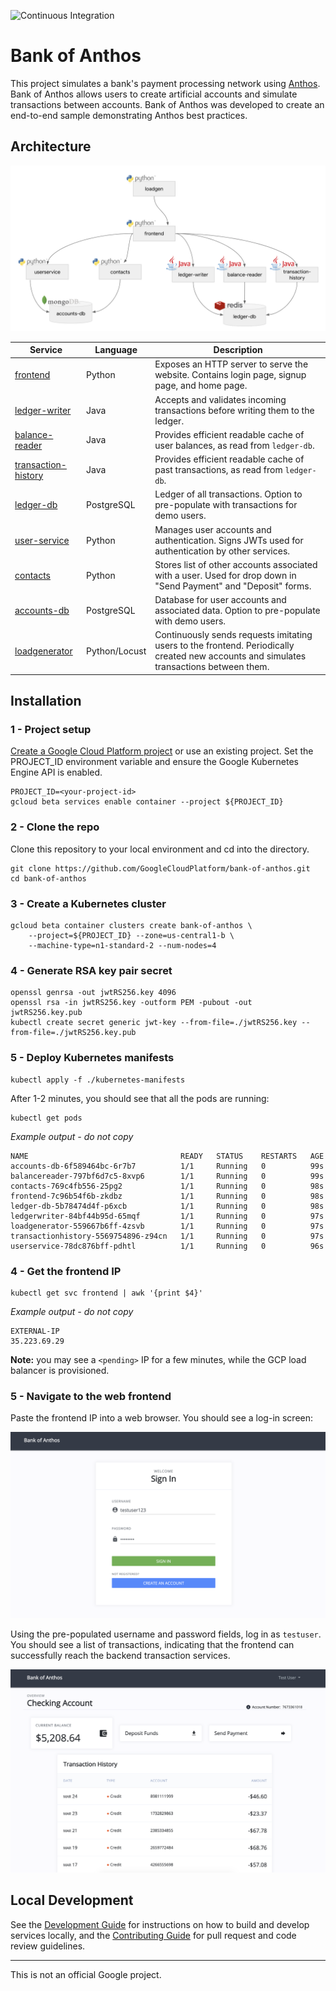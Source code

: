 ![Continuous Integration](https://github.com/GoogleCloudPlatform/anthos-finance-demo/workflows/Continuous%20Integration/badge.svg)

# Bank of Anthos

This project simulates a bank's payment processing network using [Anthos](https://cloud.google.com/anthos/).
Bank of Anthos allows users to create artificial accounts and simulate transactions between accounts.
Bank of Anthos was developed to create an end-to-end sample demonstrating Anthos best practices.

## Architecture

![Architecture Diagram](./docs/architecture.png)


| Service                                          | Language      | Description                                                                                                                                  |
| ------------------------------------------------ | ------------- | -------------------------------------------------------------------------------------------------------------------------------------------- |
| [frontend](./src/frontend)                       | Python        | Exposes an HTTP server to serve the website. Contains login page, signup page, and home page.                                                |
| [ledger-writer](./src/ledgerwriter)              | Java          | Accepts and validates incoming transactions before writing them to the ledger.                                                               |
| [balance-reader](./src/balancereader)            | Java          | Provides efficient readable cache of user balances, as read from `ledger-db`.                                                                |
| [transaction-history](./src/transactionhistory)  | Java          | Provides efficient readable cache of past transactions, as read from `ledger-db`.                                                            |
| [ledger-db](./src/ledger-db)                     | PostgreSQL | Ledger of all transactions. Option to pre-populate with transactions for demo users.                                                         |
| [user-service](./src/userservice)                | Python        | Manages user accounts and authentication. Signs JWTs used for authentication by other services.                                              |
| [contacts](./src/contacts)                       | Python        | Stores list of other accounts associated with a user. Used for drop down in "Send Payment" and "Deposit" forms. |
| [accounts-db](./src/accounts-db)                 | PostgreSQL | Database for user accounts and associated data. Option to pre-populate with demo users.                                                      |
| [loadgenerator](./src/loadgenerator)             | Python/Locust | Continuously sends requests imitating users to the frontend. Periodically created new accounts and simulates transactions between them.      |


## Installation

### 1 - Project setup

[Create a Google Cloud Platform project](https://cloud.google.com/resource-manager/docs/creating-managing-projects#creating_a_project) or use an existing project. Set the PROJECT_ID environment variable and ensure the Google Kubernetes Engine API is enabled.

```
PROJECT_ID=<your-project-id>
gcloud beta services enable container --project ${PROJECT_ID}
```

### 2 - Clone the repo

Clone this repository to your local environment and cd into the directory.

```
git clone https://github.com/GoogleCloudPlatform/bank-of-anthos.git
cd bank-of-anthos
```


### 3 - Create a Kubernetes cluster

```
gcloud beta container clusters create bank-of-anthos \
    --project=${PROJECT_ID} --zone=us-central1-b \
    --machine-type=n1-standard-2 --num-nodes=4
```

### 4 - Generate RSA key pair secret

```
openssl genrsa -out jwtRS256.key 4096
openssl rsa -in jwtRS256.key -outform PEM -pubout -out jwtRS256.key.pub
kubectl create secret generic jwt-key --from-file=./jwtRS256.key --from-file=./jwtRS256.key.pub
```

### 5 - Deploy Kubernetes manifests

```
kubectl apply -f ./kubernetes-manifests
```

After 1-2 minutes, you should see that all the pods are running:

```
kubectl get pods
```

*Example output - do not copy*

```
NAME                                  READY   STATUS    RESTARTS   AGE
accounts-db-6f589464bc-6r7b7          1/1     Running   0          99s
balancereader-797bf6d7c5-8xvp6        1/1     Running   0          99s
contacts-769c4fb556-25pg2             1/1     Running   0          98s
frontend-7c96b54f6b-zkdbz             1/1     Running   0          98s
ledger-db-5b78474d4f-p6xcb            1/1     Running   0          98s
ledgerwriter-84bf44b95d-65mqf         1/1     Running   0          97s
loadgenerator-559667b6ff-4zsvb        1/1     Running   0          97s
transactionhistory-5569754896-z94cn   1/1     Running   0          97s
userservice-78dc876bff-pdhtl          1/1     Running   0          96s
```

### 4 - Get the frontend IP

```
kubectl get svc frontend | awk '{print $4}'
```

*Example output - do not copy*

```
EXTERNAL-IP
35.223.69.29
```

**Note:** you may see a `<pending>` IP for a few minutes, while the GCP load balancer is provisioned.

### 5 - Navigate to the web frontend

Paste the frontend IP into a web browser. You should see a log-in screen:

![](/docs/login.png)

Using the pre-populated username and password fields, log in as `testuser`. You should see a list of transactions, indicating that the frontend can successfully reach the backend transaction services.

![](/docs/transactions.png)


## Local Development

See the [Development Guide](./docs/development.md) for instructions on how to build and develop services locally, and the [Contributing Guide](./CONTRIBUTING.md) for pull request and code review guidelines.

---

This is not an official Google project.
